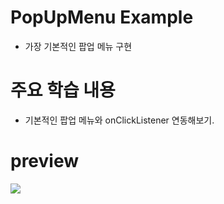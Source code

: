 # PopUpMenu Example

  - 가장 기본적인 팝업 메뉴 구현
  
# 주요 학습 내용

  - 기본적인 팝업 메뉴와 onClickListener 연동해보기.
  
# preview

![](https://github.com/danggai/Kotlin-Android-Examples/blob/master/PopUpMenuExample/preview.gif?raw=true)
